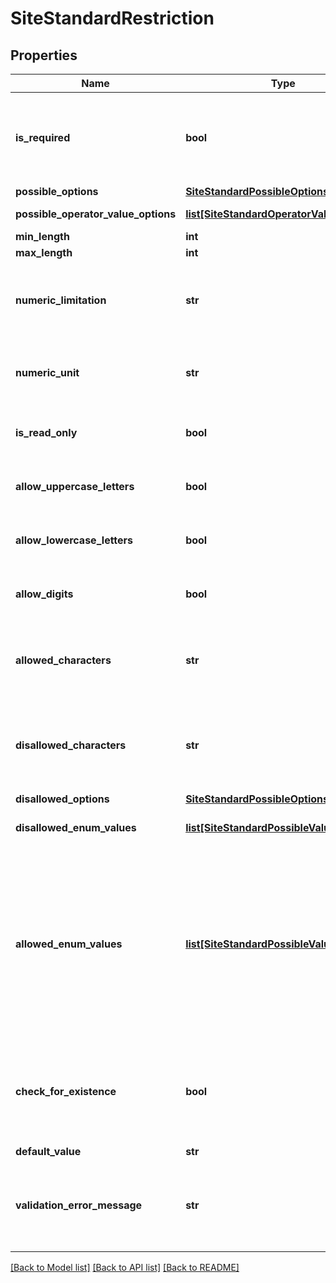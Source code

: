 # SiteStandardRestriction

## Properties
Name | Type | Description | Notes
------------ | ------------- | ------------- | -------------
**is_required** | **bool** | Specifies if this field or business parameter must have a value. Relevant only for business parameters and simple fields with no sub-fields | [optional] 
**possible_options** | [**SiteStandardPossibleOptions**](SiteStandardPossibleOptions.md) |  | [optional] 
**possible_operator_value_options** | [**list[SiteStandardOperatorValueOptions]**](SiteStandardOperatorValueOptions.md) | List of possible operator-value pars | [optional] 
**min_length** | **int** |  | [optional] 
**max_length** | **int** |  | [optional] 
**numeric_limitation** | **str** | Limitation for numeric fields. Can include various ranges separated by comma, e.g. \&quot;1, 5-8\&quot; | [optional] 
**numeric_unit** | **str** | In case of Rerun Interval field, specifies the unit the numeric limitation is referring to. | [optional] 
**is_read_only** | **bool** | Specifies if this field can be set by the user. Relevant only for boolean fields. | [optional] 
**allow_uppercase_letters** | **bool** | Determines whether uppercase letters (A-Z) are allowed in the field value | [optional] 
**allow_lowercase_letters** | **bool** | Determines whether lowercase letters (a-z) are allowed in the field value | [optional] 
**allow_digits** | **bool** | Determines whether digits (0-9) are allowed in the field value | [optional] 
**allowed_characters** | **str** | A string contains all characters allowed in the field value (all digits or all letters shouldn&#x27;t be listed here) | [optional] 
**disallowed_characters** | **str** | A string contains all characters not allowed in the field value. This should specified only if the other \&quot;allowed...\&quot; properties are not set | [optional] 
**disallowed_options** | [**SiteStandardPossibleOptions**](SiteStandardPossibleOptions.md) |  | [optional] 
**disallowed_enum_values** | [**list[SiteStandardPossibleValue]**](SiteStandardPossibleValue.md) | List of enum values not allowed for the field | [optional] 
**allowed_enum_values** | [**list[SiteStandardPossibleValue]**](SiteStandardPossibleValue.md) | List of enum values that are allowed for the field. If this is empty, than any value is allowed if it is not in the disallowedEnumValues list and it matches the other restrictions. If it is not empty, only values listed in the list or values that matches the specified restrictions (if exists) are allowed. | [optional] 
**check_for_existence** | **bool** | Check if the field value need to be checked if it exists in the system. E.g. for node_id field - check that the specified host or host group exists in the system | [optional] 
**default_value** | **str** |  | [optional] 
**validation_error_message** | **str** | The validation error message to show the user when this rule is not met.&lt;br&gt; If not specified, the default error message will be used. | [optional] 

[[Back to Model list]](../README.md#documentation-for-models) [[Back to API list]](../README.md#documentation-for-api-endpoints) [[Back to README]](../README.md)

